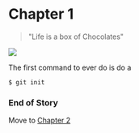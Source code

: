# Chapter 1

> "Life is a box of Chocolates"

![](https://wvuimc.files.wordpress.com/2014/11/box-of-chocolates.jpg)

The first command to ever do is do a

```
$ git init
```

### End of Story

Move to [Chapter 2](../chapter2/README.md)